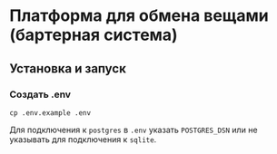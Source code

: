 # Платформа для обмена вещами (бартерная система)

## Установка и запуск

### Создать .env
`cp .env.example .env`

Для подключения к `postgres` в `.env` указать `POSTGRES_DSN` или не указывать для подключения к `sqlite`.
